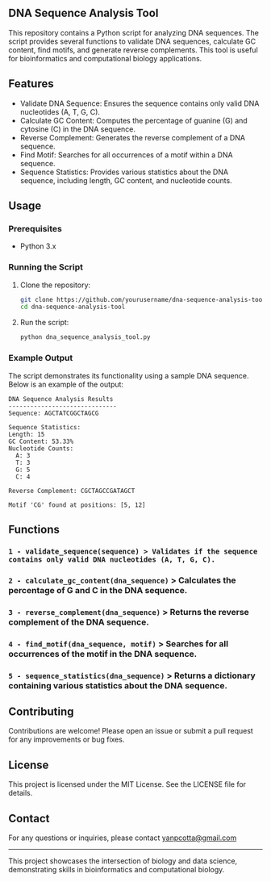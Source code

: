 ## DNA Sequence Analysis Tool
This repository contains a Python script for analyzing DNA sequences. The script provides several functions to validate DNA sequences, calculate GC content, find motifs, and generate reverse complements. This tool is useful for bioinformatics and computational biology applications.

## Features
- Validate DNA Sequence: Ensures the sequence contains only valid DNA nucleotides (A, T, G, C).
- Calculate GC Content: Computes the percentage of guanine (G) and cytosine (C) in the DNA sequence.
- Reverse Complement: Generates the reverse complement of a DNA sequence.
- Find Motif: Searches for all occurrences of a motif within a DNA sequence.
- Sequence Statistics: Provides various statistics about the DNA sequence, including length, GC content, and nucleotide counts.

## Usage
### Prerequisites
- Python 3.x
### Running the Script
1. Clone the repository:
    ```sh
    git clone https://github.com/yourusername/dna-sequence-analysis-tool.git
    cd dna-sequence-analysis-tool
    ```

2. Run the script:
    ```sh
    python dna_sequence_analysis_tool.py
    ```

### Example Output
The script demonstrates its functionality using a sample DNA sequence. Below is an example of the output:

```
DNA Sequence Analysis Results
------------------------------
Sequence: AGCTATCGGCTAGCG

Sequence Statistics:
Length: 15
GC Content: 53.33%
Nucleotide Counts:
  A: 3
  T: 3
  G: 5
  C: 4

Reverse Complement: CGCTAGCCGATAGCT

Motif 'CG' found at positions: [5, 12]
```

## Functions
### `1 - validate_sequence(sequence) > Validates if the sequence contains only valid DNA nucleotides (A, T, G, C).`

### `2 - calculate_gc_content(dna_sequence)` > Calculates the percentage of G and C in the DNA sequence.

### `3 - reverse_complement(dna_sequence)` > Returns the reverse complement of the DNA sequence.

### `4 - find_motif(dna_sequence, motif)` > Searches for all occurrences of the motif in the DNA sequence.

### `5 - sequence_statistics(dna_sequence)` > Returns a dictionary containing various statistics about the DNA sequence.

## Contributing
Contributions are welcome! Please open an issue or submit a pull request for any improvements or bug fixes.

## License
This project is licensed under the MIT License. See the LICENSE file for details.

## Contact
For any questions or inquiries, please contact yanpcotta@gmail.com

---

This project showcases the intersection of biology and data science, demonstrating skills in bioinformatics and computational biology.